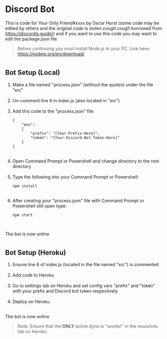 # <h1>Discord Bot</h1>
This is code for Your Only Friend#xxxx by Oscar Hurst (some code may be edited by others and the original code is stolen *cough* *cough* borrowed from https://discordjs.guide/) and if you want to use this code you may want to edit the package.json file.

>Before continuing you must install Node.js to your PC. Link here: https://nodejs.org/en/download/

# <h2>Bot Setup (Local)</h2>

<ol>

<li>Make a file named "process.json" (without the quotes) under the file "src"</li>

<br>

<li>Un-comment line 6 in index.js (also located in "src")</li>

<br>

<li>Add this code to the "process.json" file:</li>

```
{
	"env":
	{
		"prefix": "[Your-Prefix-Here]",
		"token": "[Your-Discord-Bot-Token-Here]"
	}
}
```
</li>

<br>

<li>Open Command Prompt or Powershell and change directory to the root directory</li>

<br>

<li>Type the following into your Command Prompt or Powershell:

	npm install
</li>

<br>

<li>After creating your "process.json" file with Command Prompt or Powershell still open type:
	
	npm start
</li>

</ol>

<br>

The bot is now online

# <h2>Bot Setup (Heroku)</h2>

<ol>

<li>Ensure line 6 of index.js (located in the file named "src") is commented</li>

<br>

<li>Add code to Heroku</li>

<br>

<li>Go to settings tab on Heroku and set config vars "prefix" and "token" with your prefix and Discord bot token respectively</li>

<br>

<li>Deploy on Heroku</li>

<br>

</ol>

The bot is now online

>Note: Ensure that the **ONLY** active dyno is "worker" in the resources tab on Heroku